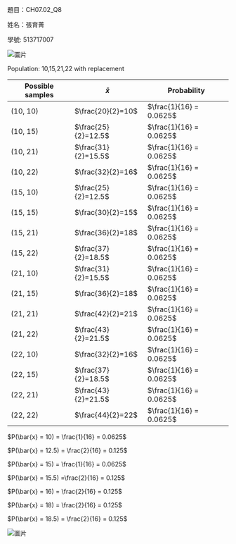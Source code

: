 題目：CH07.02_Q8

姓名：張育菁

學號: 513717007

![圖片](https://github.com/user-attachments/assets/fef30016-a313-406b-ad07-e89cc13ea771)






Population: 10,15,21,22
with replacement 

 | Possible samples |      $\bar{x}$      |       Probability        | 
 | ---------------- | ------------------- | ------------------------ |
 | (10, 10)         | $\frac{20}{2}=10$   | $\frac{1}{16} = 0.0625$  | 
 | (10, 15)         | $\frac{25}{2}=12.5$ | $\frac{1}{16} = 0.0625$  | 
 | (10, 21)         | $\frac{31}{2}=15.5$ | $\frac{1}{16} = 0.0625$  | 
 | (10, 22)         | $\frac{32}{2}=16$   | $\frac{1}{16} = 0.0625$  | 
 | (15, 10)         | $\frac{25}{2}=12.5$ | $\frac{1}{16} = 0.0625$  | 
 | (15, 15)         | $\frac{30}{2}=15$   | $\frac{1}{16} = 0.0625$  | 
 | (15, 21)         | $\frac{36}{2}=18$   | $\frac{1}{16} = 0.0625$  | 
 | (15, 22)         | $\frac{37}{2}=18.5$ | $\frac{1}{16} = 0.0625$  | 
 | (21, 10)         | $\frac{31}{2}=15.5$ | $\frac{1}{16} = 0.0625$  | 
 | (21, 15)         | $\frac{36}{2}=18$   | $\frac{1}{16} = 0.0625$  | 
 | (21, 21)         | $\frac{42}{2}=21$   | $\frac{1}{16} = 0.0625$  | 
 | (21, 22)         | $\frac{43}{2}=21.5$ | $\frac{1}{16} = 0.0625$  | 
 | (22, 10)         | $\frac{32}{2}=16$   | $\frac{1}{16} = 0.0625$  | 
 | (22, 15)         | $\frac{37}{2}=18.5$ | $\frac{1}{16} = 0.0625$  | 
 | (22, 21)         | $\frac{43}{2}=21.5$ | $\frac{1}{16} = 0.0625$  | 
 | (22, 22)         | $\frac{44}{2}=22$   | $\frac{1}{16} = 0.0625$  | 

$P(\bar{x} = 10) = \frac{1}{16} = 0.0625$

$P(\bar{x} = 12.5) = \frac{2}{16} = 0.125$

$P(\bar{x} = 15) = \frac{1}{16} = 0.0625$

$P(\bar{x} = 15.5) =\frac{2}{16} = 0.125$

$P(\bar{x} = 16) = \frac{2}{16} = 0.125$

$P(\bar{x} = 18) = \frac{2}{16} = 0.125$  

$P(\bar{x} = 18.5) = \frac{2}{16} = 0.125$

![圖片](https://github.com/user-attachments/assets/b4494862-e0b6-4e2d-8efc-263a527c843e)
